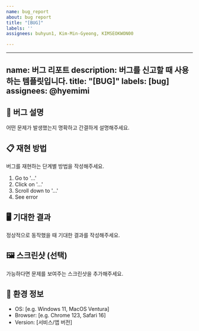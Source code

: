 ```yaml
---
name: bug_report
about: bug report
title: "[BUG]"
labels: ''
assignees: buhyun1, Kim-Min-Gyeong, KIMSEOKWON00

---
```


---
name: 버그 리포트
description: 버그를 신고할 때 사용하는 템플릿입니다.
title: "[BUG]"
labels: [bug]
assignees: @hyemimi
---

## 🐞 버그 설명
어떤 문제가 발생했는지 명확하고 간결하게 설명해주세요.

## 📋 재현 방법
버그를 재현하는 단계별 방법을 작성해주세요.
1. Go to '...'
2. Click on '...'
3. Scroll down to '...'
4. See error

## 🖥️ 기대한 결과
정상적으로 동작했을 때 기대한 결과를 작성해주세요.

## 🖼️ 스크린샷 (선택)
가능하다면 문제를 보여주는 스크린샷을 추가해주세요.

## 🧩 환경 정보
- OS: [e.g. Windows 11, MacOS Ventura]
- Browser: [e.g. Chrome 123, Safari 16]
- Version: [서비스/앱 버전]
